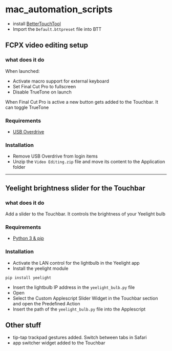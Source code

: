 # mac_automation_scripts
* install [BetterTouchTool](https://folivora.ai)
* Import the `Default.bttpreset` file into BTT

## FCPX video editing setup
### what does it do
When launched:
* Activate macro support for external keyboard
* Set Final Cut Pro to fullscreen
* Disable TrueTone on launch

 When Final Cut Pro is active a new button gets added to the Touchbar. It can toggle TrueTone

### Requirements
* [USB Overdrive](http://www.usboverdrive.com/USBOverdrive/News.html)

### Installation
* Remove USB Overdrive from login items
* Unzip the `Video Editing.zip` file and move its content to the Application folder

---
## Yeelight brightness slider for the Touchbar
### what does it do
Add a slider to the Touchbar. It controls the brightness of your Yeelight bulb
### Requirements
* [Python 3 & pip](https://www.python.org/downloads/)

### Installation
* Activate the LAN control for the lightbulb in the Yeelight app
* Install the yeelight module
```shell
pip install yeelight
```
* Insert the lightbulb IP address in the `yeelight_bulb.py` file
* Open
* Select the Custom Applescript Slider Widget in the Touchbar section and open the Predefined Action
* Insert the path of the `yeelight_bulb.py` file into the Applescript 

## Other stuff
* tip-tap trackpad gestures added. Switch between tabs in Safari
* app switcher widget added to the Touchbar
